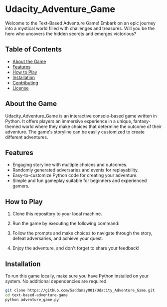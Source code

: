 # Udacity_Adventure_Game

Welcome to the Text-Based Adventure Game! Embark on an epic journey into a mystical world filled with challenges and treasures. Will you be the hero who uncovers the hidden secrets and emerges victorious?

## Table of Contents
- [About the Game](#about-the-game)
- [Features](#features)
- [How to Play](#how-to-play)
- [Installation](#installation)
- [Contributing](#contributing)
- [License](#license)

## About the Game

Udacity_Adventure_Game is an interactive console-based game written in Python. It offers players an immersive experience in a unique, fantasy-themed world where they make choices that determine the outcome of their adventure. The game's storyline can be easily customized to create different adventures.

## Features

- Engaging storyline with multiple choices and outcomes.
- Randomly generated adversaries and events for replayability.
- Easy-to-customize Python code for creating your adventure.
- Simple and fun gameplay suitable for beginners and experienced gamers.

## How to Play

1. Clone this repository to your local machine.

2. Run the game by executing the following command:

3. Follow the prompts and make choices to navigate through the story, defeat adversaries, and achieve your quest.

4. Enjoy the adventure, and don't forget to share your feedback!

## Installation

To run this game locally, make sure you have Python installed on your system. No additional dependencies are required.

```bash
git clone https://github.com/Saddamzy001/Udacity_Adventure_Game.git
cd text-based-adventure-game
python adventure_game.py

